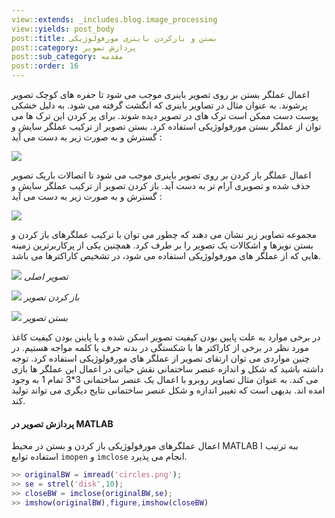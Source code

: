 ```yaml
---
view::extends: _includes.blog.image_processing
view::yields: post_body
post::title: بستن و بازکردن باینری مورفولوژیکی
post::category: پردازش تصویر
post::sub_category: مقدمه
post::order: 16
---
```


اعمال عملگر بستن بر روی تصویر باینری موجب می شود تا حفره های کوچک تصویر پرشوند. به عنوان مثال در تصاویر باینری که انگشت گرفته می شود. به دلیل خشکی پوست دست ممکن است ترک های در تصویر دیده شوند. برای پر کردن این ترک ها می توان از عملگر بستن مورفولوژیکی استفاده کرد. بستن تصویر از ترکیب عملگر سایش و گسترش و به صورت زیر به دست می آید :

![](@url('assets/images/image-processing/closing-formula.jpg'))

اعمال عملگر باز کردن بر روی تصویر باینری موجب می شود تا اتصالات باریک تصویر حذف شده و تصویری آرام تر به دست آید. باز کردن تصویر از ترکیب عملگر سایش و گسترش و به صورت زیر به دست می آید :

![](@url('assets/images/image-processing/opening-formula.jpg'))

مجموعه تصاویر زیر  نشان می دهند که چطور می توان با ترکیب عملگرهای باز کردن و بستن نویزها و اشکالات یک تصویر را بر طرف کرد. همچنین یکی از پرکاربرترین زمینه هایی که از عملگر های مورفولوژیکی استفاده می شود، در تشخیص کاراکترها می باشد.

![](@url('assets/images/image-processing/finger-1.jpg'))
*تصویر اصلی*

![](@url('assets/images/image-processing/opening-finger.jpg'))
*باز کردن تصویر*

![](@url('assets/images/image-processing/closing-finger.jpg'))
*بستن تصویر*

در برخی موارد به علت پایین بودن کیفیت تصویر اسکن شده و یا پاینن بودن کیفیت کاغذ مورد نظر در برخی از کاراکتر ها با شکستگی در بدنه حرف یا کلمه مواجه هستیم. در چنین مواردی می توان ارتقای تصویر از عملگر های مورفولوژیکی استفاده کرد.  توجه داشته باشید که شکل و اندازه عنصر ساختمانی نقش حیاتی در اعمال این عملگر ها بازی می کند.  به عنوان مثال تصاویر روبرو با اعمال یک عنصر ساختمانی 3*3 تمام 1 به وجود امده اند.  بدیهی است که تغییر اندازه و شکل عنصر ساختمانی نتایج دیگری می تواند تولید کند.


#### پردازش تصویر در MATLAB

اعمال عملگرهای مورفولوژیکی باز کردن و بستن در محیط MATLAB ببه ترتیب ا استفاده توابع `imopen` و `imclose` انجام می پذیرد.

```matlab
>> originalBW = imread('circles.png');
>> se = strel('disk',10);
>> closeBW = imclose(originalBW,se);
>> imshow(originalBW),figure,imshow(closeBW)
```


